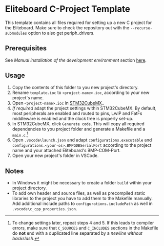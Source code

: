 # Eliteboard C-Project Template
This template contains all files required for setting up a new C project for the Eliteboard.
Make sure to check the repository out with the `--recurse-submodules` option to also get periph_drivers.

## Prerequisites
See *Manual installation of the development environment* section [here](https://gitlab.nthfs.jku.at/eliteboard/vscode_c_examples). 

## Usage
1. Copy the contents of this folder to you new project's directory.
2. Rename `template.ioc` to `<project-name>.ioc`, according to your new project's name.
3. Open `<project-name>.ioc` in [STM32CubeMX](https://www.st.com/en/development-tools/stm32cubemx.html#get-software)..
4. *If required* adapt the project settings within STM32CubeMX. By default, most peripherals are enabled and routed to pins, LwIP and FatFs middleware is enabled and the clock tree is properly set-up.
5. In STM32CubeMX, click `Generate code`. This will copy all required dependencies to you project folder and generate a Makefile and a `main.c`.[^1]
6. Open `.vscode\launch.json` and adapt `configurations.executable` and `configurations.<your-os>.BMPGDBSerialPort` according to the project name and your attached Eliteboard's BMP-COM-Port.
7. Open your new project's folder in VSCode.

## Notes
- In Windows it might be necessary to create a folder `build` within your project directory.
- To add own header and source files, as well as precompiled static libraries to the project you have to add them to the Makefile manually. Add additional include paths to `configurations.includePath` as well in `.vscode\c_cpp_properties.json`.

[^1]: To change settings later, repeat steps 4 and 5. If this leads to compiler errors, make sure that `C_SOURCES` and `C_INCLUDES` sections in the Makefile do **not** end with a duplicated line separated by a *newline without backslash*.